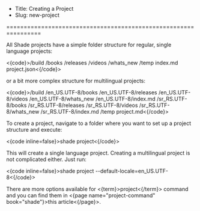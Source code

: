 * Title: Creating a Project
* Slug: new-project

================================================================

All Shade projects have a simple folder structure for regular, single language projects:

<{code}>/build
/books
/releases
/videos
/whats_new
/temp
index.md
project.json<{/code}>

or a bit more complex structure for multilingual projects:

<{code}>/build
/en_US.UTF-8/books
/en_US.UTF-8/releases
/en_US.UTF-8/videos
/en_US.UTF-8/whats_new
/en_US.UTF-8/index.md
/sr_RS.UTF-8/books
/sr_RS.UTF-8/releases
/sr_RS.UTF-8/videos
/sr_RS.UTF-8/whats_new
/sr_RS.UTF-8/index.md
/temp
project.md<{/code}>

To create a project, navigate to a folder where you want to set up a project structure and execute:

<{code inline=false}>shade project<{/code}>

This will create a single language project. Creating a multilingual project is not complicated either. Just run:

<{code inline=false}>shade project --default-locale=en_US.UTF-8<{/code}>

There are more options available for <{term}>project<{/term}> command and you can find them in <{page name="project-command" book="shade"}>this article<{/page}>.